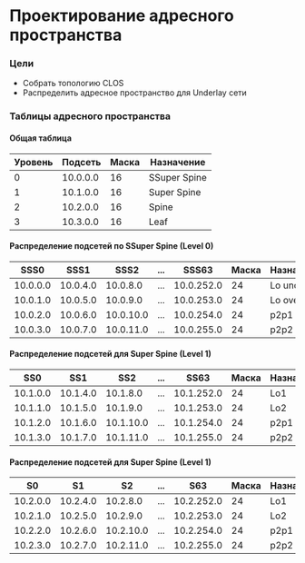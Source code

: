 # Проектирование адресного пространства

### Цели
- Собрать топологию CLOS
- Распределить адресное пространство для Underlay сети

### Таблицы адресного пространства

#### Общая таблица

|Уровень|Подсеть|Маска|Назначение
|---|---|---|---|
0|10.0.0.0|16|SSuper Spine
1|10.1.0.0|16|Super Spine
2|10.2.0.0|16|Spine
3|10.3.0.0|16|Leaf

#### Распределение подсетей по SSuper Spine (Level 0)
|SSS0|SSS1|SSS2|...|SSS63|Маска|Назначение
|---|---|---|---|---|---|---|
10.0.0.0|10.0.4.0|10.0.8.0|...|10.0.252.0|24|Lo underlay
10.0.1.0|10.0.5.0|10.0.9.0|...|10.0.253.0|24|Lo overlay
10.0.2.0|10.0.6.0|10.0.10.0|...|10.0.254.0|24|p2p1
10.0.3.0|10.0.7.0|10.0.11.0|...|10.0.255.0|24|p2p2


#### Распределение подсетей для Super Spine (Level 1)
|SS0|SS1|SS2|...|SS63|Маска|Назначение
|---|---|---|---|---|---|---|
10.1.0.0|10.1.4.0|10.1.8.0|...|10.1.252.0|24|Lo1
10.1.1.0|10.1.5.0|10.1.9.0|...|10.1.253.0|24|Lo2
10.1.2.0|10.1.6.0|10.1.10.0|...|10.1.254.0|24|p2p1
10.1.3.0|10.1.7.0|10.1.11.0|...|10.1.255.0|24|p2p2

#### Распределение подсетей для Super Spine (Level 1)
|S0|S1|S2|...|S63|Маска|Назначение
|---|---|---|---|---|---|---|
10.2.0.0|10.2.4.0|10.2.8.0|...|10.2.252.0|24|Lo1
10.2.1.0|10.2.5.0|10.2.9.0|...|10.2.253.0|24|Lo2
10.2.2.0|10.2.6.0|10.2.10.0|...|10.2.254.0|24|p2p1
10.2.3.0|10.2.7.0|10.2.11.0|...|10.2.255.0|24|p2p2





